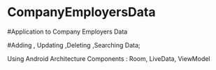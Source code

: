 # CompanyEmployersData
#Application to Company Employers Data 

#Adding , Updating ,Deleting ,Searching Data;

Using Android Architecture Components :
Room,
LiveData, 
ViewModel

